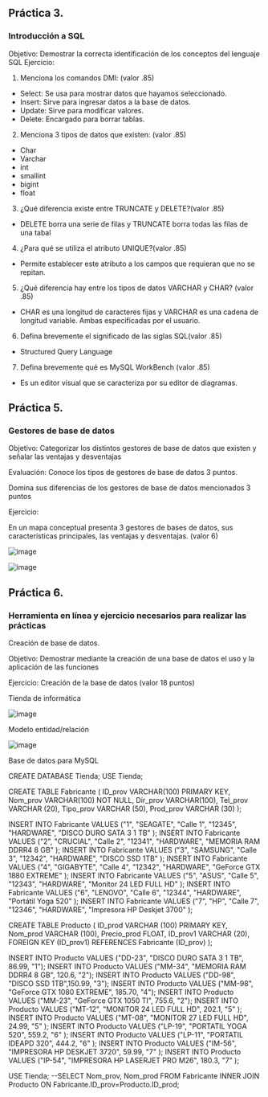 ## Práctica 3.
### Introducción a SQL
Objetivo: Demostrar la correcta identificación de los conceptos del lenguaje SQL
Ejercicio:

1. Menciona los comandos DMl: (valor .85)

* Select: Se usa para mostrar datos que hayamos seleccionado.
* Insert: Sirve para ingresar datos a la base de datos.
* Update: Sirve para modificar valores.
* Delete: Encargado para borrar tablas.

2. Menciona 3 tipos de datos que existen: (valor .85)
* Char
* Varchar
* int
* smallint
* bigint
* float

3. ¿Qué diferencia existe entre TRUNCATE y DELETE?(valor .85)

* DELETE borra una serie de filas y TRUNCATE borra todas las filas de una tabal

4. ¿Para qué se utiliza el atributo UNIQUE?(valor .85)

* Permite establecer este atributo a los campos que requieran que no se repitan.

5. ¿Qué diferencia hay entre los tipos de datos VARCHAR y CHAR? (valor .85)

* CHAR es una longitud de caracteres fijas y VARCHAR  es una cadena de longitud variable. Ambas especificadas por el usuario.

6. Defina brevemente el significado de las siglas SQL(valor .85)
 
* Structured Query Language

7. Defina brevemente qué es MySQL WorkBench (valor .85)

* Es un editor visual que se caracteriza por su editor de diagramas.

## Práctica 5.
### Gestores de base de datos

Objetivo: Categorizar los distintos gestores de base de datos que existen y señalar las
ventajas y desventajas

Evaluación: Conoce los tipos de gestores de base de datos 3 puntos.

Domina sus diferencias de los gestores de base de datos mencionados 3 puntos

Ejercicio:

En un mapa conceptual presenta 3 gestores de bases de datos, sus características
principales, las ventajas y desventajas. (valor 6)

![image](https://user-images.githubusercontent.com/101481084/172527553-165a391a-7184-4945-a6e3-6f91d3b41cf1.png)



![image](https://user-images.githubusercontent.com/91554777/170415427-e2b7321b-a97f-43b0-ac24-6e506c307e6b.png)

## Práctica 6.
### Herramienta en línea y ejercicio necesarios para realizar las prácticas

Creación de base de datos.

Objetivo: Demostrar mediante la creación de una base de datos el uso y la aplicación de
las funciones

Ejercicio: Creación de la base de datos (valor 18 puntos)

Tienda de informática

![image](https://user-images.githubusercontent.com/91554777/170415101-717bca19-3644-46a9-8a57-8d5940c5d283.png)




Modelo entidad/relación

![image](https://user-images.githubusercontent.com/101481084/173250480-a115b4c5-4827-4d77-bac0-99784e73aa6f.png)

Base de datos para MySQL

 CREATE DATABASE Tienda; 
USE Tienda;

CREATE TABLE Fabricante ( 
 ID_prov VARCHAR(100) PRIMARY KEY,
 Nom_prov VARCHAR(100) NOT NULL,
 Dir_prov VARCHAR(100), 
 Tel_prov VARCHAR (20), 
 Tipo_prov VARCHAR (50),
 Prod_prov VARCHAR (30)
);
 
 INSERT INTO Fabricante VALUES ("1", "SEAGATE", "Calle 1", "12345", "HARDWARE", "DISCO DURO SATA 3 1 TB" );
 INSERT INTO Fabricante VALUES ("2", "CRUCIAL", "Calle 2", "12341", "HARDWARE", "MEMORIA RAM DDRR4 8 GB" );
 INSERT INTO Fabricante VALUES ("3", "SAMSUNG", "Calle 3", "12342", "HARDWARE", "DISCO SSD 1TB" );
 INSERT INTO Fabricante VALUES ("4", "GIGABYTE", "Calle 4", "12342", "HARDWARE", "GeForce GTX 1880 EXTREME" );
INSERT INTO Fabricante VALUES ("5", "ASUS", "Calle 5", "12343", "HARDWARE", "Monitor 24 LED FULL HD" );
INSERT INTO Fabricante VALUES ("6", "LENOVO", "Calle 6", "12344", "HARDWARE", "Portátil Yoga 520" );
INSERT INTO Fabricante VALUES ("7", "HP", "Calle 7", "12346", "HARDWARE", "Impresora HP Deskjet 3700" );



CREATE TABLE Producto ( 
 ID_prod VARCHAR (100) PRIMARY KEY, 
 Nom_prod VARCHAR (100), 
 Precio_prod FLOAT, 
 ID_prov1 VARCHAR (20), 
 FOREIGN KEY (ID_prov1) REFERENCES Fabricante (ID_prov) );
 
INSERT INTO Producto VALUES ("DD-23", "DISCO DURO SATA 3 1 TB", 86.99, "1");
INSERT INTO Producto VALUES ("MM-34", "MEMORIA RAM DDRR4 8 GB", 120.6, "2");
INSERT INTO Producto VALUES ("DD-98", "DISCO SSD 1TB",150.99, "3");
INSERT INTO Producto VALUES ("MM-98", "GeForce GTX 1080 EXTREME", 185.70, "4");
INSERT INTO Producto VALUES ("MM-23", "GeForce GTX 1050 TI", 755.6, "2");
INSERT INTO Producto VALUES ("MT-12", "MONITOR 24 LED FULL HD", 202.1, "5" );
INSERT INTO Producto VALUES ("MT-08", "MONITOR 27 LED FULL HD", 24.99, "5" );
INSERT INTO Producto VALUES ("LP-19", "PORTATIL YOGA 520", 559.2, "6" );
INSERT INTO Producto VALUES ("LP-11", "PORTATIL IDEAPD 320", 444.2, "6" );
INSERT INTO Producto VALUES ("IM-56", "IMPRESORA HP DESKJET 3720", 59.99, "7" );
INSERT INTO Producto VALUES ("IP-54", "IMPRESORA HP LASERJET PRO M26", 180.3, "7" );

USE Tienda;
--SELECT Nom_prov, Nom_prod FROM Fabricante INNER JOIN Producto ON Fabricante.ID_prov=Producto.ID_prod;






